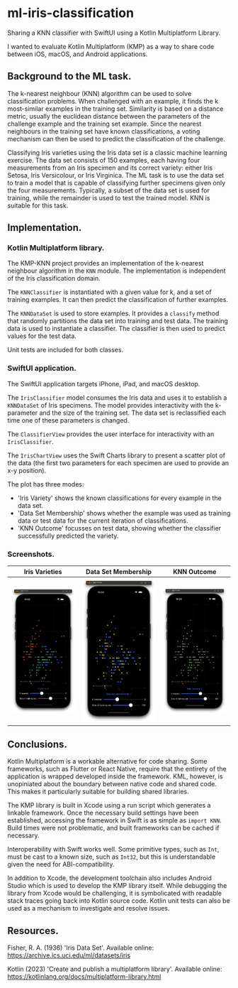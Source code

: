 # ml-iris-classification
Sharing a KNN classifier with SwiftUI using a Kotlin Multiplatform Library.

I wanted to evaluate Kotlin Multiplatform (KMP) as a way to share code between iOS, macOS, and Android applications.

## Background to the ML task.
The k-nearest neighbour (KNN) algorithm can be used to solve classification problems. When challenged with an example, it finds the k most-similar examples in the training set. Similarity is based on a distance metric, usually the euclidean distance between the parameters of the challenge example and the training set example. Since the nearest neighbours in the training set have known classifications, a voting mechanism can then be used to predict the classification of the challenge.

Classifying Iris varieties using the Iris data set is a classic machine learning exercise. The data set consists of 150 examples, each having four measurements from an Iris specimen and its correct variety: either Iris Setosa, Iris Versicolour, or Iris Virginica. The ML task is to use the data set to train a model that is capable of classifying further specimens given only the four measurements. Typically, a subset of the data set is used for training, while the remainder is used to test the trained model. KNN is suitable for this task.

## Implementation.

### Kotlin Multiplatform library.

The KMP-KNN project provides an implementation of the k-nearest neighbour algorithm in the `KNN` module. The implementation is independent of the Iris classification domain.

The `KNNClassifier` is instantiated with a given value for k, and a set of training examples. It can then predict the classification of further examples.

The `KNNDataSet` is used to store examples. It provides a `classify` method that randomly partitions the data set into training and test data. The training data is used to instantiate a classifier. The classifier is then used to predict values for the test data.

Unit tests are included for both classes.

### SwiftUI application.

The SwiftUI application targets iPhone, iPad, and macOS desktop.

The `IrisClassifier` model consumes the Iris data and uses it to establish a `KNNDataSet` of Iris specimens. The model provides interactivity with the k-parameter and the size of the training set. The data set is reclassified each time one of these parameters is changed.

The `ClassifierView` provides the user interface for interactivity with an `IrisClassifier`.

The `IrisChartView` uses the Swift Charts library to present a scatter plot of the data (the first two parameters for each specimen are used to provide an x-y position).

The plot has three modes:
- 'Iris Variety' shows the known classifications for every example in the data set.
- 'Data Set Membership' shows whether the example was used as training data or test data for the current iteration of classifications.
- 'KNN Outcome' focusses on test data, showing whether the classifier successfully predicted the variety.

### Screenshots.
| Iris Varieties | Data Set Membership | KNN Outcome |
|------------|------------|------------|
|![image](https://github.com/ncke/ml-iris-classification/blob/5676d610b9825fa578de72ad87161a2c884304d7/screenshots/varieties.png)|![image](https://github.com/ncke/ml-iris-classification/blob/5676d610b9825fa578de72ad87161a2c884304d7/screenshots/set-membership.png)|![image](https://github.com/ncke/ml-iris-classification/blob/5676d610b9825fa578de72ad87161a2c884304d7/screenshots/knn-outcome.png)|

## Conclusions.

Kotlin Multiplatform is a workable alternative for code sharing. Some frameworks, such as Flutter or React Native, require that the entirety of the application is wrapped developed inside the framework. KML, however, is unopiniated about the boundary between native code and shared code. This makes it particularly suitable for building shared libraries.

The KMP library is built in Xcode using a run script which generates a linkable framework. Once the necessary build settings have been established, accessing the framework in Swift is as simple as `import KNN`. Build times were not problematic, and built frameworks can be cached if necessary.

Interoperability with Swift works well. Some primitive types, such as `Int`, must be cast to a known size, such as `Int32`, but this is understandable given the need for ABI-compatibility.

In addition to Xcode, the development toolchain also includes Android Studio which is used to develop the KMP library itself. While debugging the library from Xcode would be challenging, it is symbolicated with readable stack traces going back into Kotlin source code. Kotlin unit tests can also be used as a mechanism to investigate and resolve issues.

## Resources.
Fisher, R. A. (1936) 'Iris Data Set'. Available online: https://archive.ics.uci.edu/ml/datasets/iris

Kotlin (2023) 'Create and publish a multiplatform library'. Available online: https://kotlinlang.org/docs/multiplatform-library.html
